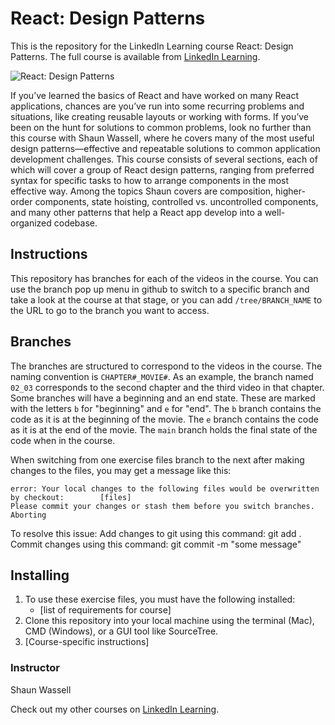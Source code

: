 # React: Design Patterns

This is the repository for the LinkedIn Learning course React: Design Patterns. The full course is available from [LinkedIn Learning][lil-course-url].

![React: Design Patterns][lil-thumbnail-url]

If you’ve learned the basics of React and have worked on many React applications, chances are you’ve run into some recurring problems and situations, like creating reusable layouts or working with forms. If you’ve been on the hunt for solutions to common problems, look no further than this course with Shaun Wassell, where he covers many of the most useful design patterns—effective and repeatable solutions to common application development challenges. This course consists of several sections, each of which will cover a group of React design patterns, ranging from preferred syntax for specific tasks to how to arrange components in the most effective way. Among the topics Shaun covers are composition, higher-order components, state hoisting, controlled vs. uncontrolled components, and many other patterns that help a React app develop into a well-organized codebase.

## Instructions

This repository has branches for each of the videos in the course. You can use the branch pop up menu in github to switch to a specific branch and take a look at the course at that stage, or you can add `/tree/BRANCH_NAME` to the URL to go to the branch you want to access.

## Branches

The branches are structured to correspond to the videos in the course. The naming convention is `CHAPTER#_MOVIE#`. As an example, the branch named `02_03` corresponds to the second chapter and the third video in that chapter.
Some branches will have a beginning and an end state. These are marked with the letters `b` for "beginning" and `e` for "end". The `b` branch contains the code as it is at the beginning of the movie. The `e` branch contains the code as it is at the end of the movie. The `main` branch holds the final state of the code when in the course.

When switching from one exercise files branch to the next after making changes to the files, you may get a message like this:

    error: Your local changes to the following files would be overwritten by checkout:        [files]
    Please commit your changes or stash them before you switch branches.
    Aborting

To resolve this issue:
Add changes to git using this command: git add .
Commit changes using this command: git commit -m "some message"

## Installing

1. To use these exercise files, you must have the following installed:
   - [list of requirements for course]
2. Clone this repository into your local machine using the terminal (Mac), CMD (Windows), or a GUI tool like SourceTree.
3. [Course-specific instructions]

### Instructor

Shaun Wassell

Check out my other courses on [LinkedIn Learning](https://www.linkedin.com/learning/instructors/shaun-wassell).

[lil-course-url]: https://www.linkedin.com/learning/react-design-patterns
[lil-thumbnail-url]: https://cdn.lynda.com/course/2895130/2895130-1632416406408-16x9.jpg
